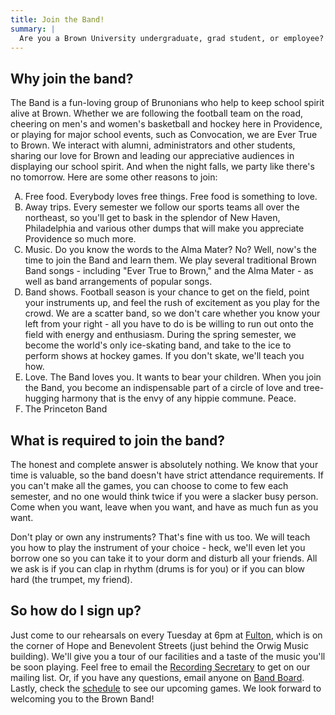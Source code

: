```yaml
---
title: Join the Band!
summary: |
  Are you a Brown University undergraduate, grad student, or employee? Does your heart swell with pride whenever a touchdown, basket, or goal is scored in defense of Brunonia's honor? Do your friends refuse to attend sporting events with you because they are embarrassed by your loud and heartfelt cheering? Do you like bagels? If yes, you're already Brown Band material - all you have to do now is join up!
---
```


## Why join the band?

The Band is a fun-loving group of Brunonians who help to keep school spirit alive at Brown. Whether we are following the football team on the road, cheering on men's and women's basketball and hockey here in Providence, or playing for major school events, such as Convocation, we are Ever True to Brown. We interact with alumni, administrators and other students, sharing our love for Brown and leading our appreciative audiences in displaying our school spirit. And when the night falls, we party like there's no tomorrow. Here are some other reasons to join:

<ol type="A">
<li>Free food. Everybody loves free things. Free food is something to love.
<li>Away trips. Every semester we follow our sports teams all over the northeast,
so you'll get to bask in the splendor of New Haven, Philadelphia and various
other dumps that will make you appreciate Providence so much more.
<li>Music. Do
you know the words to the Alma Mater? No? Well, now's the time to join the Band
and learn them. We play several traditional Brown Band songs - including "Ever
True to Brown," and the Alma Mater - as well as band arrangements of popular
songs.
<li>Band shows. Football season is your chance to get on the field, point
your instruments up, and feel the rush of excitement as you play for the crowd.
We are a scatter band, so we don't care whether you know your left from your
right - all you have to do is be willing to run out onto the field with energy
and enthusiasm. During the spring semester, we become the world's only
ice-skating band, and take to the ice to perform shows at hockey games. If you
don't skate, we'll teach you how.
<li>Love. The Band loves you. It wants to bear
your children. When you join the Band, you become an indispensable part of a
circle of love and tree-hugging harmony that is the envy of any hippie commune.
Peace.
<li>The Princeton Band
</ol>

## What is required to join the band?

The honest and complete answer is absolutely nothing. We know that your time is valuable, so the band doesn't have strict attendance requirements. If you can't make all the games, you can choose to come to few each semester, and no one would think twice if you were a slacker busy person. Come when you want, leave when you want, and have as much fun as you want.

Don't play or own any instruments? That's fine with us too. We will teach you how to play the instrument of your choice - heck, we'll even let you borrow one so you can take it to your dorm and disturb all your friends. All we ask is if you can clap in rhythm (drums is for you) or if you can blow hard (the trumpet, my friend).

## So how do I sign up?

Just come to our rehearsals on every Tuesday at 6pm at [Fulton](http://maps.google.com/maps?f=q&hl=en&geocode=&q=02912&layer=c&ie=UTF8&ll=41.830769,-71.396263&spn=0.01164,0.027122&z=16&om=0&cbll=41.82493,-71.397235&cbp=2,88.36903800626904,,0,4.302723791111387), which is on the corner of Hope and Benevolent Streets (just behind the Orwig Music building). We'll give you a tour of our facilities and a taste of the music you'll be soon playing. Feel free to email the [Recording Secretary](/band-board#RecordingSecretary) to get on our mailing list. Or, if you have any questions, email anyone on [Band Board](/band-board). Lastly, check the [schedule](/schedule) to see our upcoming games. We look forward to welcoming you to the Brown Band!
